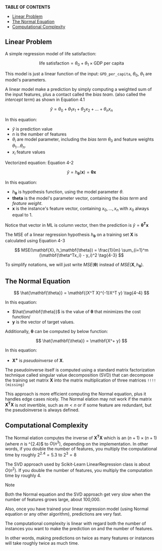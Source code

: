 **TABLE OF CONTENTS**
- [Linear Problem](#linear-problem)
- [The Normal Equation](#the-normal-equation)
- [Computational Complexity](#computational-complexity)

## Linear Problem

A simple regression model of life satisfaction:

$$
\text{life satisfaction} = \theta_0 + \theta_1 \times \text{GDP per capita}
$$

This model is just a linear function of the input: `GPD_per_capita`, $\theta_0,\ \theta_1$ are model's parameters.

A linear model make a prediction by simply computing a weighted sum of the input features, plus a contact called the *bias team*. (also called the *intercept term*) as shown in Equation 4.1

$$
\hat{y} = \theta_0 + \theta_1 x_1 + \theta_2 x_2 + \dots + \theta_n x_n \tag{4-1}
$$

In this equation:

- $\hat{y}$ is prediction value
- $n$ is the number of features
- $\theta_i$ are model parameter, including the *bias term* $\theta_0$ and feature weights $\theta_1 ... \theta_n$.
- $x_i$ feature values

Vectorized equation: Equation 4-2

$$
\hat{y} = h_\mathbf{\theta}(\mathbf{x}) = \mathbf{\theta x} \tag{4-2}
$$

In this equation:

- $h_\mathbf{\theta}$ is hypothesis function, using the model parameter $\theta$.
- $\mathbf{theta}$ is the model's parameter vector, containing the *bias term* and *feature weight*.
- $\mathbf{x}$ is the instance's feature vector, containing $x_0, ..., x_n$ with $x_0$ always equal to 1.

Notice that vector in ML is column vector, then the prediction is $\hat{y} = \mathbf{\theta^Tx}$

The MSE of a linear regression hypothesis $h_\mathbf{\theta}$ on a training set $\mathbf{X}$ is calculated using Equation 4-3

$$
MSE(\mathbf{X}, h_\mathbf{\theta}) = \frac{1}{m} \sum_{i=1}^m (\mathbf{\theta^Tx_i} - y_i)^2 \tag{4-3}
$$

To simplify notations, we will just write $MSE(\mathbf{\theta})$ instead of $MSE(\mathbf{X}, h_\mathbf{\theta})$.

## The Normal Equation

$$
\hat{\mathbf{\theta}} = \mathbf{(X^T X)^{-1}X^T y} \tag{4-4}
$$

In this equation:

- $\hat{\mathbf{\theta}}$ is the value of $\mathbf{\theta}$ that minimizes the cost function/
- $\mathbf{y}$ is the vector of target values.

Additionally, $\mathbf{\theta}$ can be computed by below function:

$$
\hat{\mathbf{\theta}} = \mathbf{X^+ y}
$$

In this equation:
- $\mathbf{X^+}$ is *pseudoinverse* of $\mathbf{X}$.

The pseudoinverse itself is computed using a standard matrix factorization technique called singular value decomposition (SVD) that can decompose the training set matrix $\mathbf{X}$ into the matrix multiplication of three matrices `!!!! (missing)`
 
This approach is more efficient computing the Normal equation, plus it handles edge cases nicely. The Normal elation may not work if the matrix $\mathbf{X^T X}$ is not invertible, such as $m < n$ or if some feature are redundant, but the pseudoinverse is always defined.

## Computational Complexity

The Normal elation computes the inverse of $\mathbf{X^TX}$ which is an $(n+1) \times (n+1)$ (where $n$ is ^{2.4}$ to $O(n^3)$, depending on the implementation. In other words, if you double the number of features, you multiply the computational time by roughly $2^{2.4} = 5.3$ to $2^3 = 8$

The SVD approach used by Scikit-Learn LinearRegression class is about $O(n^2)$. If you double the number of features, you multiply the computation time by roughly 4.

>[!Note]
>Both the Normal equation and the SVD approach get very slow when the number of features grows large, about 100,000.

Also, once you have trained your linear regression model (using Normal equation or any other algorithm), predictions are very fast.

The computational complexity is linear with regard both the number of instances you want to make the prediction on and the number of features.

In other words, making predictions on twice as many features or instances will take roughly twice as much time.
